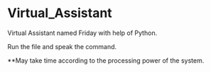 # Virtual_Assistant
Virtual Assistant named Friday with help of Python.

Run the file and speak the command.

**May take time according to the processing power of the system.


